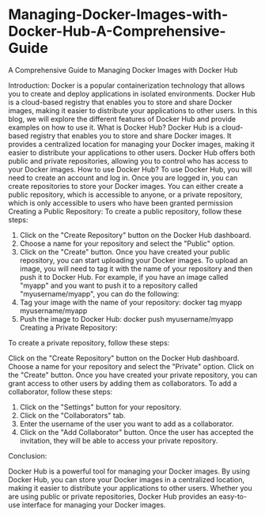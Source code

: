 # Managing-Docker-Images-with-Docker-Hub-A-Comprehensive-Guide
A Comprehensive Guide to Managing Docker Images with Docker Hub 

Introduction:
Docker is a popular containerization technology that allows you to create and deploy applications in isolated environments. Docker Hub is a cloud-based registry that enables you to store and share Docker images, making it easier to distribute your applications to other users. In this blog, we will explore the different features of Docker Hub and provide examples on how to use it.
What is Docker Hub?
Docker Hub is a cloud-based registry that enables you to store and share Docker images. It provides a centralized location for managing your Docker images, making it easier to distribute your applications to other users. Docker Hub offers both public and private repositories, allowing you to control who has access to your Docker images.
How to use Docker Hub?
To use Docker Hub, you will need to create an account and log in. Once you are logged in, you can create repositories to store your Docker images. You can either create a public repository, which is accessible to anyone, or a private repository, which is only accessible to users who have been granted permission
Creating a Public Repository:
To create a public repository, follow these steps:
1.	Click on the "Create Repository" button on the Docker Hub dashboard.
2.	Choose a name for your repository and select the "Public" option.
3.	Click on the "Create" button.
Once you have created your public repository, you can start uploading your Docker images. To upload an image, you will need to tag it with the name of your repository and then push it to Docker Hub.
For example, if you have an image called "myapp" and you want to push it to a repository called "myusername/myapp", you can do the following:
1.	Tag your image with the name of your repository:
docker tag myapp myusername/myapp
2.	Push the image to Docker Hub:
docker push myusername/myapp
Creating a Private Repository:

To create a private repository, follow these steps:

Click on the "Create Repository" button on the Docker Hub dashboard.
Choose a name for your repository and select the "Private" option.
Click on the "Create" button.
Once you have created your private repository, you can grant access to other users by adding them as collaborators. To add a collaborator, follow these steps:

1.	Click on the "Settings" button for your repository.
2.	Click on the "Collaborators" tab.
3.	Enter the username of the user you want to add as a collaborator.
4.	Click on the "Add Collaborator" button.
Once the user has accepted the invitation, they will be able to access your private repository.

Conclusion:

Docker Hub is a powerful tool for managing your Docker images. By using Docker Hub, you can store your Docker images in a centralized location, making it easier to distribute your applications to other users. Whether you are using public or private repositories, Docker Hub provides an easy-to-use interface for managing your Docker images.

